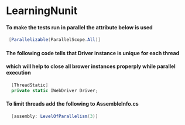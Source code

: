 # LearningNunit
#### To make the tests run in parallel the attribute below is used
```csharp
 [Parallelizable(ParallelScope.All)]
```
#### The following code tells that  Driver instance is unique for each thread
#### which will help to close all brower instances properply while parallel execution
```csharp
  [ThreadStatic]
  private static IWebDriver Driver;
```
#### To limit threads add the following to AssembleInfo.cs

```csharp
  [assembly: LevelOfParallelism(3)]
```
